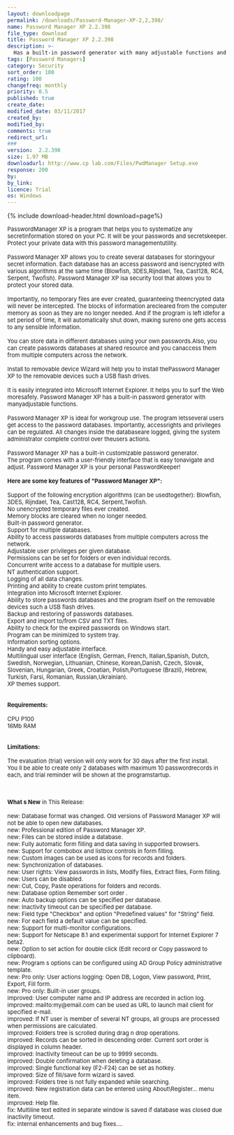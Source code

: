 ```yaml
---
layout: downloadpage
permalink: /downloads/Password-Manager-XP-2,2,398/
name: Password Manager XP 2.2.398
file_type: download
title: Password Manager XP 2.2.398
description: >-
  Has a built-in password generator with many adjustable functions and allows several users get access to the password databases.
tags: [Password Managers]
category: Security
sort_order: 100
rating: 100
changefreq: monthly
priority: 0.5
published: true
create_date: 
modified_date: 03/11/2017
created_by: 
modified_by: 
comments: true
redirect_url: 
### 
version:  2.2.398
size: 1.97 MB
downloadurl: http://www.cp lab.com/Files/PwdManager Setup.exe
response: 200
by: 
by_link: 
licence: Trial 
os: Windows
---
```


{% include download-header.html download=page%}

<p style="fix-download-text !important">
<p><font size="2"><p>PasswordManager XP is a program that helps you to systematize any secretinformation stored on your PC. It will be your passwords and secretskeeper. Protect your private data with this password managementutility. <br />
<br />
Password Manager XP allows you to create several databases for storingyour secret information. Each database has an access password and isencrypted with various algorithms at the same time (Blowfish, 3DES,Rijndael, Tea, Cast128, RC4, Serpent, Twofish). Password Manager XP isa security tool that allows you to protect your stored data.<br />
<br />
Importantly, no temporary files are ever created, guaranteeing theencrypted data will never be intercepted. The blocks of information arecleared from the computer memory&#160;as soon as they are no longer needed. And if the program is left idlefor a set period of time, it will automatically shut down, making sureno one gets access to any sensible information.<br />
<br />
You can store data in different databases using your own passwords.Also, you can create passwords databases at shared resource and you canaccess them from multiple computers across the network. <br />
<br />
Install to removable device Wizard will help you to install thePassword Manager XP to the removable devices such a USB flash drives. <br />
<br />
It is easily integrated into Microsoft Internet Explorer. It helps you to surf the Web moresafely. Password Manager XP has a built-in password generator with manyadjustable functions.<br />
<br />
Password Manager XP is ideal for workgroup use. The program letsseveral users get access to the password databases. Importantly, accessrights and privileges can be regulated. All changes inside the databaseare logged, giving the system administrator complete control over theusers actions.<br />
<br />
Password Manager XP has a built-in customizable password generator.<br />
The program comes with a user-friendly interface that is easy tonavigate and adjust. Password Manager XP is your personal PasswordKeeper!<br />
<br />
<span><strong>Here are some key features of "Password Manager XP":</strong></span><br />
<br />
Support of the following encryption algorithms (can be usedtogether): Blowfish, 3DES, Rijndael, Tea, Cast128, RC4, Serpent,Twofish.<br />
No unencrypted temporary files ever created.<br />
Memory blocks are cleared when no longer needed.<br />
Built-in password generator.<br />
Support for multiple databases.<br />
Ability to access passwords databases from multiple computers across the network.<br />
Adjustable user privileges per given database.<br />
Permissions can be set for folders or even individual records.<br />
Concurrent write access to a database for multiple users.<br />
NT authentication support.<br />
Logging of all data changes.<br />
Printing and ability to create custom print templates.<br />
Integration into Microsoft Internet Explorer.<br />
Ability to store passwords databases and the program itself on the removable devices such a USB flash drives.<br />
Backup and restoring of passwords databases.<br />
Export and import to/from CSV and TXT files.<br />
Ability to check for the expired passwords on Windows start.<br />
Program can be minimized to system tray.<br />
Information sorting options.<br />
Handy and easy adjustable interface.<br />
Multilingual user interface (English, German, French, Italian,Spanish, Dutch, Swedish, Norwegian, Lithuanian, Chinese, Korean,Danish, Czech, Slovak, Slovenian, Hungarian, Greek, Croatian, Polish,Portuguese (Brazil), Hebrew, Turkish, Farsi, Romanian, Russian,Ukrainian).<br />
XP themes support.<br />
<br />
<br />
<span><strong>Requirements:</strong></span><br />
<br />
CPU P100<br />
16Mb RAM<br />
<br />
<br />
<span><strong>Limitations:</strong></span><br />
<br />
The evaluation (trial) version will only work for 30 days after the first install. <br />
You ll be able to create only 2 databases with maximum 10 passwordrecords in each, and trial reminder will be shown at the programstartup.</p>
<div class="celltext_big"><br />
<br />
<strong>What s New</strong> in This Release:<br />
<br />
new: Database format was changed. Old versions of Password Manager XP will not be able to open new databases.<br />
new: Professional edition of Password Manager XP.<br />
new: Files can be stored inside a database.<br />
new: Fully automatic form filling and data saving in supported browsers.<br />
new: Support for combobox and listbox controls in form filling.<br />
new: Custom images can be used as icons for records and folders.<br />
new: Synchronization of databases.<br />
new: User rights: View passwords in lists, Modify files, Extract files, Form filling.<br />
new: Users can be disabled.<br />
new: Cut, Copy, Paste operations for folders and records.<br />
new: Database option Remember sort order .<br />
new: Auto backup options can be specified per database.<br />
new: Inactivity timeout can be specified per database.<br />
new: Field type "Checkbox" and option "Predefined values" for "String" field.<br />
new: For each field a default value can be specified.<br />
new: Support for multi-monitor configurations.<br />
new: Support for Netscape 8.1 and experimental support for Internet Explorer 7 beta2.<br />
new: Option to set action for double click (Edit record or Copy password to clipboard).<br />
new: Program s options can be configured using AD Group Policy administrative template. <br />
new: Pro only: User actions logging: Open DB, Logon, View password, Print, Export, Fill form.<br />
new: Pro only: Built-in user groups.<br />
improved: User computer name and IP address are recorded in action log.<br />
improved: mailto:my@email.com can be used as URL to launch mail client for specified e-mail.<br />
improved: If NT user is member of several NT groups, all groups are processed when permissions are calculated.<br />
improved: Folders tree is scrolled during drag n drop operations.<br />
improved: Records can be sorted in descending order. Current sort order is displayed in column header.<br />
improved: Inactivity timeout can be up to 9999 seconds.<br />
improved: Double confirmation when deleting a database.<br />
improved: Single functional key (F2-F24) can be set as hotkey.<br />
improved: Size of fill/save form wizard is saved.<br />
improved: Folders tree is not fully expanded while searching.<br />
improved: New registration data can be entered using About\Register... menu item.<br />
improved: Help file.<br />
fix: Multiline text edited in separate window is saved if database was closed due inactivity timeout.<br />
fix: internal enhancements and bug fixes....</div></p></p>
